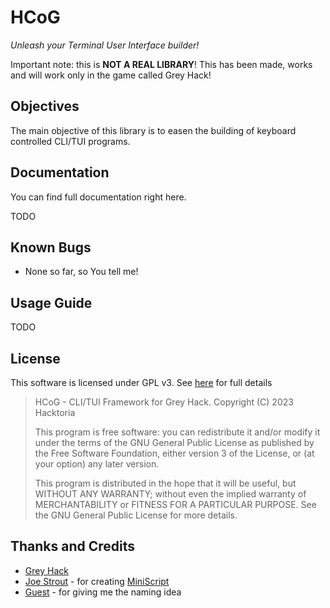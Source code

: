 # HCoG

_Unleash your Terminal User Interface builder!_

Important note: this is __NOT A REAL LIBRARY__! This has been made, works and will work only in the game called Grey Hack!


## Objectives

The main objective of this library is to easen the building of keyboard controlled CLI/TUI programs.


## Documentation

You can find full documentation right here.

TODO


## Known Bugs

- None so far, so You tell me!


## Usage Guide

TODO


## License

This software is licensed under GPL v3. See [here](https://github.com/h4cktoria/HCoG/blob/main/LICENSE) for full details

> HCoG - CLI/TUI Framework for Grey Hack.
> Copyright (C) 2023  Hacktoria
>
> This program is free software: you can redistribute it and/or modify
> it under the terms of the GNU General Public License as published by
> the Free Software Foundation, either version 3 of the License, or
> (at your option) any later version.
>
> This program is distributed in the hope that it will be useful,
> but WITHOUT ANY WARRANTY; without even the implied warranty of
> MERCHANTABILITY or FITNESS FOR A PARTICULAR PURPOSE.  See the
> GNU General Public License for more details.


## Thanks and Credits

- [Grey Hack](https://store.steampowered.com/app/605230/Grey_Hack/)
- [Joe Strout](https://github.com/JoeStrout) - for creating [MiniScript](https://github.com/JoeStrout/miniscript)
- [Guest](https://mstdn.social/@fmmaks) - for giving me the naming idea
